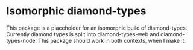 # Isomorphic diamond-types

This package is a placeholder for an isomorphic build of diamond-types. Currently diamond types is split into diamond-types-web and diamond-types-node. This package should work in both contexts, when I make it.
